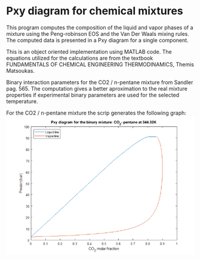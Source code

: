 # Pxy diagram for chemical mixtures
This program computes the composition of the liquid and vapor phases of a mixture using the Peng-robinson EOS and the Van Der Waals mixing rules. The computed data is presented in a Pxy diagram for a single component.

This is an object oriented implementation using MATLAB code.
The equations utilized for the calculations are from the textbook FUNDAMENTALS OF CHEMICAL ENGINEERING THERMODINAMICS, Themis Matsoukas.

Binary interaction parameters for the CO2 / n-pentane mixture from Sandler pag. 565. 
The computation gives a better aproximation to the real mixture properties if experimental binary parameters are used for the selected temperature.

For the CO2 / n-pentane mixture the scrip generates the following graph:
![screeshot](Pxy-co2-pentane.bmp)
